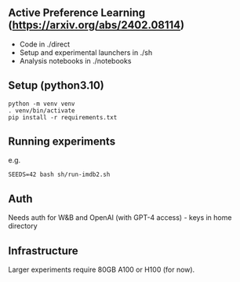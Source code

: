 Active Preference Learning (https://arxiv.org/abs/2402.08114)
--------------------------

* Code in ./direct
* Setup and experimental launchers in ./sh
* Analysis notebooks in ./notebooks

Setup (python3.10)
-----
  
    python -m venv venv
    . venv/bin/activate
    pip install -r requirements.txt 

Running experiments
----
e.g.

    SEEDS=42 bash sh/run-imdb2.sh


Auth
----
Needs auth for W&B and OpenAI (with GPT-4 access) - keys in home directory

Infrastructure
----
Larger experiments require 80GB A100 or H100 (for now).
